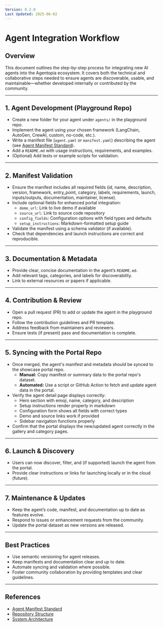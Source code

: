 ```yaml
---
Version: 0.2.0
Last Updated: 2025-06-02
---
```


# Agent Integration Workflow

## Overview

This document outlines the step-by-step process for integrating new AI agents into the Agentopia ecosystem. It covers both the technical and collaborative steps needed to ensure agents are discoverable, usable, and maintainable—whether developed internally or contributed by the community.

---

## 1. Agent Development (Playground Repo)
- Create a new folder for your agent under `agents/` in the playground repo.
- Implement the agent using your chosen framework (LangChain, AutoGen, CrewAI, custom, no-code, etc.).
- Write a manifest file (`agent.yaml` or `manifest.yaml`) describing the agent (see [Agent Manifest Standard](./agent-manifest.md)).
- Add a `README.md` with usage instructions, requirements, and examples.
- (Optional) Add tests or example scripts for validation.

---

## 2. Manifest Validation
- Ensure the manifest includes all required fields (id, name, description, version, framework, entry_point, category, labels, requirements, launch, inputs/outputs, documentation, maintainer, license).
- Include optional fields for enhanced portal integration:
  - `demo_url`: Link to live demo if available
  - `source_url`: Link to source code repository
  - `config_fields`: Configuration options with field types and defaults
  - `setup_instructions`: Markdown-formatted setup guide
- Validate the manifest using a schema validator (if available).
- Check that dependencies and launch instructions are correct and reproducible.

---

## 3. Documentation & Metadata
- Provide clear, concise documentation in the agent’s `README.md`.
- Add relevant tags, categories, and labels for discoverability.
- Link to external resources or papers if applicable.

---

## 4. Contribution & Review
- Open a pull request (PR) to add or update the agent in the playground repo.
- Follow the contribution guidelines and PR template.
- Address feedback from maintainers and reviewers.
- Ensure tests (if present) pass and documentation is complete.

---

## 5. Syncing with the Portal Repo
- Once merged, the agent's manifest and metadata should be synced to the showcase portal repo.
  - **Manual:** Copy manifest or summary data to the portal repo's dataset.
  - **Automated:** Use a script or GitHub Action to fetch and update agent data in the portal.
- Verify the agent detail page displays correctly:
  - Hero section with emoji, name, category, and description
  - Setup instructions render properly in markdown
  - Configuration form shows all fields with correct types
  - Demo and source links work if provided
  - Sidebar navigation functions properly
- Confirm that the portal displays the new/updated agent correctly in the gallery and category pages.

---

## 6. Launch & Discovery
- Users can now discover, filter, and (if supported) launch the agent from the portal.
- Provide clear instructions or links for launching locally or in the cloud (future).

---

## 7. Maintenance & Updates
- Keep the agent’s code, manifest, and documentation up to date as features evolve.
- Respond to issues or enhancement requests from the community.
- Update the portal dataset as new versions are released.

---

## Best Practices
- Use semantic versioning for agent releases.
- Keep manifests and documentation clear and up to date.
- Automate syncing and validation where possible.
- Foster community collaboration by providing templates and clear guidelines.

---

## References
- [Agent Manifest Standard](./agent-manifest.md)
- [Repository Structure](./repo-structure.md)
- [System Architecture](./architecture.md)
